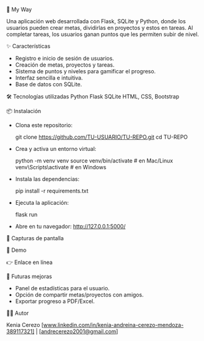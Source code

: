 🎯 My Way

Una aplicación web desarrollada con Flask, SQLite y Python, donde los usuarios pueden crear metas, dividirlas en proyectos y estos en tareas. 
Al completar tareas, los usuarios ganan puntos que les permiten subir de nivel.

✨ Características
- Registro e inicio de sesión de usuarios.
- Creación de metas, proyectos y tareas.
- Sistema de puntos y niveles para gamificar el progreso.
- Interfaz sencilla e intuitiva.
- Base de datos con SQLite.
  
🛠️ Tecnologías utilizadas
Python
Flask
SQLite
HTML, CSS, Bootstrap

📦 Instalación
- Clona este repositorio:

  git clone https://github.com/TU-USUARIO/TU-REPO.git
  cd TU-REPO

- Crea y activa un entorno virtual:

  python -m venv venv
  source venv/bin/activate   # en Mac/Linux
  venv\Scripts\activate      # en Windows

- Instala las dependencias:

  pip install -r requirements.txt

- Ejecuta la aplicación:

  flask run

- Abre en tu navegador: http://127.0.0.1:5000/

📸 Capturas de pantalla



🚀 Demo

👉 Enlace en línea 

📌 Futuras mejoras

  - Panel de estadísticas para el usuario.
  - Opción de compartir metas/proyectos con amigos.
  - Exportar progreso a PDF/Excel.

👩‍💻 Autor

Kenia Cerezo
[www.linkedin.com/in/kenia-andreina-cerezo-mendoza-389117321] | [andrecerezo2001@gmail.com]
